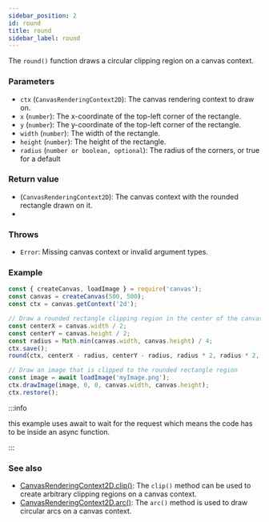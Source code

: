 ```yaml
---
sidebar_position: 2
id: round
title: round
sidebar_label: round
---
```


The `round()` function draws a circular clipping region on a canvas context.

### Parameters

- `ctx` (`CanvasRenderingContext2D`): The canvas rendering context to draw on.
- `x` (`number`): The x-coordinate of the top-left corner of the rectangle.
- `y` (`number`): The y-coordinate of the top-left corner of the rectangle.
- `width` (`number`): The width of the rectangle.
- `height` (`number`): The height of the rectangle.
- `radius` (`number or boolean, optional`): The radius of the corners, or true for a default 

### Return value

- (`CanvasRenderingContext2D`): The canvas context with the rounded rectangle drawn on it.
- 
### Throws

- `Error`: Missing canvas context or invalid argument types.

### Example

```js
const { createCanvas, loadImage } = require('canvas');
const canvas = createCanvas(500, 500);
const ctx = canvas.getContext('2d');

// Draw a rounded rectangle clipping region in the center of the canvas
const centerX = canvas.width / 2;
const centerY = canvas.height / 2;
const radius = Math.min(canvas.width, canvas.height) / 4;
ctx.save();
round(ctx, centerX - radius, centerY - radius, radius * 2, radius * 2, 10);

// Draw an image that is clipped to the rounded rectangle region
const image = await loadImage('myImage.png');
ctx.drawImage(image, 0, 0, canvas.width, canvas.height);
ctx.restore();
```
:::info

this example uses await to wait for the request which means the code has to be inside an async function.

:::
### See also

- [CanvasRenderingContext2D.clip()](https://developer.mozilla.org/en-US/docs/Web/API/CanvasRenderingContext2D/clip): The `clip()` method can be used to create arbitrary clipping regions on a canvas context.
- [CanvasRenderingContext2D.arc()](https://developer.mozilla.org/en-US/docs/Web/API/CanvasRenderingContext2D/arc): The `arc()` method is used to draw circular arcs on a canvas context.
